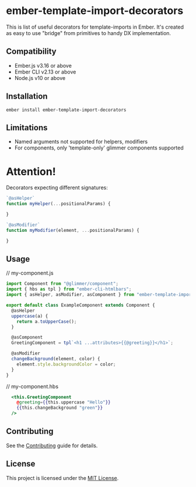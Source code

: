 ember-template-import-decorators
==============================================================================

This is list of useful decorators for template-imports in Ember.
It's created as easy to use "bridge" from primitives to handy DX implementation.

Compatibility
------------------------------------------------------------------------------

* Ember.js v3.16 or above
* Ember CLI v2.13 or above
* Node.js v10 or above


Installation
------------------------------------------------------------------------------

```
ember install ember-template-import-decorators
```



Limitations
------------------------------------------------------------------------------

* Named arguments not supported for helpers, modifiers
* For components, only 'template-only' glimmer components supported


# Attention!

Decorators expecting different signatures:

```js
`@asHelper` 
function myHelper(...positionalParams) {

}
```

```js
`@asModifier` 
function myModifier(element, ...positionalParams) {

}
```

Usage
------------------------------------------------------------------------------


// my-component.js
```js
import Component from "@glimmer/component";
import { hbs as tpl } from "ember-cli-htmlbars";
import { asHelper, asModifier, asComponent } from "ember-template-import-decorators";

export default class ExampleComponent extends Component {
  @asHelper
  uppercase(a) {
    return a.toUpperCase();
  }

  @asComponent
  GreetingComponent = tpl`<h1 ...attributes>{{@greeting}}</h1>`;

  @asModifier
  changeBackground(element, color) {
    element.style.backgroundColor = color;
  }
}
```

// my-component.hbs
```hbs
  <this.GreetingComponent 
    @greeting={{this.uppercase "Hello"}} 
    {{this.changeBackground "green"}}
  />
```



Contributing
------------------------------------------------------------------------------

See the [Contributing](CONTRIBUTING.md) guide for details.


License
------------------------------------------------------------------------------

This project is licensed under the [MIT License](LICENSE.md).

